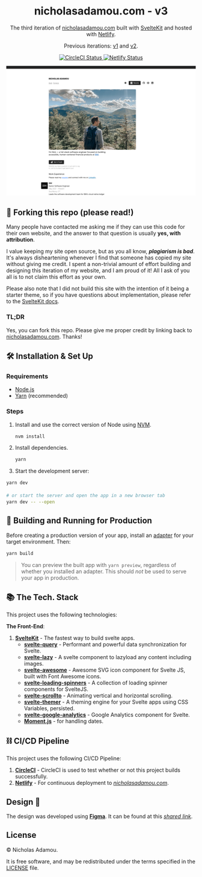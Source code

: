 <h1 align="center">
  nicholasadamou.com - v3
</h1>
<p align="center">
  The third iteration of <a href="https://nicholasadamou.com" target="_blank">nicholasadamou.com</a> built with <a href="https://kit.svelte.dev/" target="_blank">SvelteKit</a> and hosted with <a href="https://www.netlify.com/" target="_blank">Netlify</a>.
</p>
<p align="center">
  Previous iterations:
  <a href="https://github.com/nicholasadamou/v1" target="_blank">v1</a> and
  <a href="https://github.com/nicholasadamou/v2" target="_blank">v2</a>.
</p>
<p align="center">
  <a href="https://circleci.com/gh/nicholasadamou/nicholasadamou.com" target="_blank">
    <img src="https://circleci.com/gh/nicholasadamou/nicholasadamou.com.svg?style=svg" alt="CircleCI Status" />
  </a>
  <a href="https://app.netlify.com/sites/nicholasadamou/deploys" target="_blank">
    <img src="https://api.netlify.com/api/v1/badges/fedaa871-c59d-4923-9c65-f29330bf60da/deploy-status" alt="Netlify Status" />
  </a>
</p>

![demo](static/demo.png)

## 🚨 Forking this repo (please read!)

Many people have contacted me asking me if they can use this code for their own website, and the answer to that question is usually **yes, with attribution**.

I value keeping my site open source, but as you all know, _**plagiarism is bad**_. It's always disheartening whenever I find that someone has copied my site without giving me credit. I spent a non-trivial amount of effort building and designing this iteration of my website, and I am proud of it! All I ask of you all is to not claim this effort as your own.

Please also note that I did not build this site with the intention of it being a starter theme, so if you have questions about implementation, please refer to the [SvelteKit docs](https://kit.svelte.dev/docs).

### TL;DR

Yes, you can fork this repo. Please give me proper credit by linking back to [nicholasadamou.com](https://nicholasadamou.com). Thanks!

## 🛠 Installation & Set Up

### Requirements

- [Node.js](https://nodejs.org/en/)
- [Yarn](https://yarnpkg.com/en/) (recommended)

### Steps

1. Install and use the correct version of Node using [NVM](https://github.com/nvm-sh/nvm).

   ```sh
   nvm install
   ```

2. Install dependencies.

   ```sh
   yarn
   ```

3. Start the development server:

```bash
yarn dev

# or start the server and open the app in a new browser tab
yarn dev -- --open
```

## 🚀 Building and Running for Production

Before creating a production version of your app, install an [adapter](https://kit.svelte.dev/docs#adapters) for your target environment. Then:

```bash
yarn build
```

> You can preview the built app with `yarn preview`, regardless of whether you installed an adapter. This should _not_ be used to serve your app in production.

## 📚 The Tech. Stack

This project uses the following technologies:

**The Front-End**:

1. [**SvelteKit**](https://kit.svelte.dev/) - The fastest way to build svelte apps.
   - [**svelte-query**](https://sveltequery.vercel.app/) - Performant and powerful data synchronization for Svelte.
   - [**svelte-lazy**](https://github.com/leafOfTree/svelte-lazy) - A svelte component to lazyload any content including images.
   - [**svelte-awesome**](https://github.com/RobBrazier/svelte-awesome#more-advanced-cases) - Awesome SVG icon component for Svelte JS, built with Font Awesome icons.
   - [**svelte-loading-spinners**](https://github.com/Schum123/svelte-loading-spinners) - A collection of loading spinner components for SvelteJS.
   - [**svelte-scrollto**](https://github.com/langbamit/svelte-scrollto) - Animating vertical and horizontal scrolling.
   - [**svelte-themer**](https://github.com/josefaidt/svelte-themer) - A theming engine for your Svelte apps using CSS Variables, persisted.
   - [**svelte-google-analytics**](https://github.com/beyonk-adventures/svelte-google-analytics) - Google Analytics component for Svelte.
   - [**Moment.js**](https://momentjs.com/) - for handling dates.

## ⛓️ CI/CD Pipeline

This project uses the following CI/CD Pipeline:

1. [**CircleCI**](https://circleci.com/) - CircleCI is used to test whether or not this project builds successfully.
2. [**Netlify**](https://netlify.com/) - For continuous deployment to [_nicholasadamou.com_](https://nicholasadamou.com).

## Design 🎨

The design was developed using [**Figma**](https://www.figma.com/). It can be found at this [*shared link*](https://www.figma.com/file/WaCj0rJmmvUkky3StLTrG8/nicholasadamou.com-v3?node-id=0%3A1).

## License

© Nicholas Adamou.

It is free software, and may be redistributed under the terms specified in the [LICENSE] file.

[license]: LICENSE
